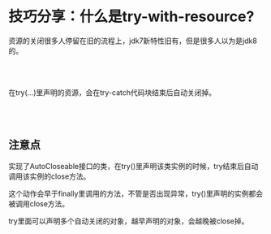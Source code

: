 # 技巧分享：什么是try-with-resource?

资源的关闭很多人停留在旧的流程上，jdk7新特性旧有，但是很多人以为是jdk8的。

<br></br>

在try(...)里声明的资源，会在try-catch代码块结束后自动关闭掉。

<br></br>

## 注意点

实现了AutoCloseable接口的类，在try()里声明该类实例的时候，try结束后自动调用该实例的close方法。

这个动作会早于finally里调用的方法，不管是否出现异常，try()里声明的实例都会被调用close方法。

try里面可以声明多个自动关闭的对象，越早声明的对象，会越晚被close掉。
